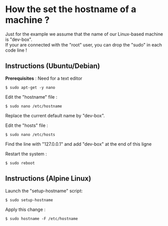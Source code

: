 How the set the hostname of a machine ?
==
Just for the example we assume that the name of our Linux-based machine is "dev-box".   
If your are connected with the "root" user, you can drop the "sudo" in each code line !

Instructions (Ubuntu/Debian)
-
__Prerequisites__ :
Need for a text editor
<pre><code>$ sudo apt-get -y nano</code></pre>

Edit the "hostname" file :
<pre><code>$ sudo nano /etc/hostname</code></pre>
Replace the current default name by "dev-box".  

Edit the "hosts" file :
<pre><code>$ sudo nano /etc/hosts</code></pre>
Find the line with "127.0.0.1" and add "dev-box" at the end of this ligne

Restart the system :
<pre><code>$ sudo reboot</code></pre>

Instructions (Alpine Linux)
-
Launch the "setup-hostname" script:
<pre><code>$ sudo setup-hostname</code></pre>

Apply this change :
<pre><code>$ sudo hostname -F /etc/hostname</code></pre>
